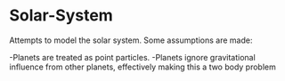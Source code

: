 # Solar-System

Attempts to model the solar system. Some assumptions are made:
 
-Planets are treated as point particles.
-Planets ignore gravitational influence from other planets, effectively making this a two body problem
